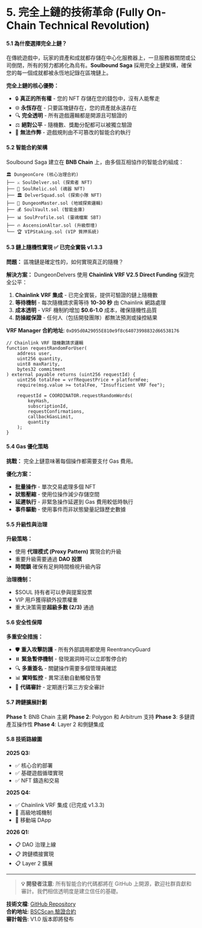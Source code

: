 # 5. 完全上鏈的技術革命 (Fully On-Chain Technical Revolution)

#### **5.1 為什麼選擇完全上鏈？**

在傳統遊戲中，玩家的資產和成就都存儲在中心化服務器上，一旦服務器關閉或公司倒閉，所有的努力都將化為烏有。**Soulbound Saga** 採用完全上鏈架構，確保您的每一個成就都被永恆地記錄在區塊鏈上。

**完全上鏈的核心優勢：**

* 🔒 **真正的所有權** - 您的 NFT 存儲在您的錢包中，沒有人能奪走
* 🌐 **永恆存在** - 只要區塊鏈存在，您的資產就永遠存在
* 🔍 **完全透明** - 所有遊戲邏輯都是開源且可驗證的
* ⚖️ **絕對公平** - 隨機數、獎勵分配都可以被獨立驗證
* 🚫 **無法作弊** - 遊戲規則由不可篡改的智能合約執行

#### **5.2 智能合約架構**

Soulbound Saga 建立在 **BNB Chain** 上，由多個互相協作的智能合約組成：

```
🏛️ DungeonCore (核心治理合約)
├── ⚔️ SoulDelver.sol (探索者 NFT)
├── 🔮 SoulRelic.sol (魂器 NFT)
├── 🏛️ DelverSquad.sol (探索小隊 NFT)
├── 🏰 DungeonMaster.sol (地城探索邏輯)
├── 💰 SoulVault.sol (智能金庫)
├── 📊 SoulProfile.sol (靈魂檔案 SBT)
├── 🔥 AscensionAltar.sol (升級祭壇)
└── 🏆 VIPStaking.sol (VIP 質押系統)
```

#### **5.3 鏈上隨機性實現** ✅ **已完全實裝 v1.3.3**

**問題：** 區塊鏈是確定性的，如何實現真正的隨機？

**解決方案：** DungeonDelvers 使用 **Chainlink VRF V2.5 Direct Funding** 保證完全公平：

1. **Chainlink VRF 集成** - 已完全實裝，提供可驗證的鏈上隨機數
2. **等待機制** - 每次隨機請求需等待 **10-30 秒** 由 Chainlink 網路處理
3. **成本透明** - VRF 機制約增加 **$0.6-1.0** 成本，確保隨機性品質
4. **防操縱保證** - 任何人（包括開發團隊）都無法預測或操控結果

**VRF Manager 合約地址**: `0xD95d0A29055E810e9f8c64073998832d66538176`

```solidity
// Chainlink VRF 隨機數請求邏輯
function requestRandomForUser(
    address user,
    uint256 quantity,
    uint8 maxRarity,
    bytes32 commitment
) external payable returns (uint256 requestId) {
    uint256 totalFee = vrfRequestPrice + platformFee;
    require(msg.value >= totalFee, "Insufficient VRF fee");
    
    requestId = COORDINATOR.requestRandomWords(
        keyHash,
        subscriptionId,
        requestConfirmations,
        callbackGasLimit,
        quantity
    );
}
```

#### **5.4 Gas 優化策略**

**挑戰：** 完全上鏈意味著每個操作都需要支付 Gas 費用。

**優化方案：**

* **批量操作** - 單次交易處理多個 NFT
* **狀態壓縮** - 使用位操作減少存儲空間
* **延遲執行** - 非緊急操作延遲到 Gas 費用較低時執行
* **事件驅動** - 使用事件而非狀態變量記錄歷史數據

#### **5.5 升級性與治理**

**升級策略：**
- 使用 **代理模式 (Proxy Pattern)** 實現合約升級
- 重要升級需要通過 **DAO 投票**
- **時間鎖** 確保有足夠時間檢視升級內容

**治理機制：**
- $SOUL 持有者可以參與提案投票
- VIP 用戶獲得額外投票權重
- 重大決策需要**超級多數 (2/3)** 通過

#### **5.6 安全性保障**

**多重安全措施：**

* 🛡️ **重入攻擊防護** - 所有外部調用都使用 ReentrancyGuard
* ⏸️ **緊急暫停機制** - 發現漏洞時可以立即暫停合約
* 🔍 **多重簽名** - 關鍵操作需要多個管理員確認
* 📊 **實時監控** - 異常活動自動觸發告警
* 🔐 **代碼審計** - 定期進行第三方安全審計

#### **5.7 跨鏈擴展計劃**

**Phase 1**: BNB Chain 主網
**Phase 2**: Polygon 和 Arbitrum 支持
**Phase 3**: 多鏈資產互操作性
**Phase 4**: Layer 2 和側鏈集成

#### **5.8 技術路線圖**

**2025 Q3:**
- ✅ 核心合約部署
- ✅ 基礎遊戲循環實現
- ✅ NFT 鑄造和交易

**2025 Q4:**
- ✅ Chainlink VRF 集成 (已完成 v1.3.3)
- 🔄 高級地城機制
- 🔄 移動端 DApp

**2026 Q1:**
- 📋 DAO 治理上線
- 📋 跨鏈橋接實現
- 📋 Layer 2 擴展

---

> **💡 開發者注意**: 所有智能合約代碼都將在 GitHub 上開源，歡迎社群貢獻和審計。我們相信透明度是建立信任的基礎。

**技術文檔**: [GitHub Repository](https://github.com/zhouyongyou)  
**合約地址**: [BSCScan 驗證合約](https://bscscan.com/)  
**審計報告**: V1.0 版本即將發布